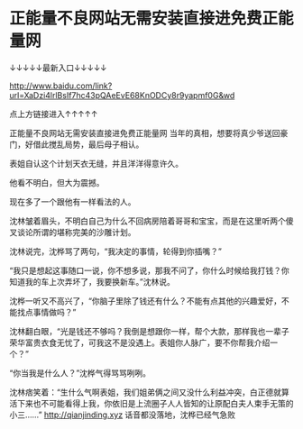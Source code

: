 # 正能量不良网站无需安装直接进免费正能量网

↓↓↓↓↓最新入口↓↓↓↓↓


http://www.baidu.com/link?url=XaDzi4lrlBsIf7hc43pQAeEvE68KnODCy8r9yapmf0G&wd


点上方链接进入↑↑↑↑↑

正能量不良网站无需安装直接进免费正能量网
当年的真相，想要将真少爷送回豪门，好借此搅乱局势，最后母子相认。

表姐自认这个计划天衣无缝，并且洋洋得意许久。

他看不明白，但大为震撼。

现在多了一个跟他有一样看法的人。

沈林皱着眉头，不明白自己为什么不回病房陪着哥哥和宝宝，而是在这里听两个傻叉谈论所谓的堪称完美的沙雕计划。

沈林说完，沈桦骂了两句，“我决定的事情，轮得到你插嘴？”

“我只是想起这事随口一说，你不想多说，那我不问了，你什么时候给我打钱？你知道我的车上次弄坏了，我要换新车。”沈林说。

沈桦一听又不高兴了，“你脑子里除了钱还有什么？不能有点其他的兴趣爱好，不能找点事情做吗？”

沈林翻白眼，“光是钱还不够吗？我倒是想跟你一样，帮个大款，那样我也一辈子荣华富贵衣食无忧了，可我这不是没遇上。表姐你人脉广，要不你帮我介绍一个？”

“你当我是什么人？”沈桦气得骂骂咧咧。

沈林痞笑着：“生什么气啊表姐，我们姐弟俩之间又没什么利益冲突，白正德就算活下来也不可能看得上我，你依旧是上流圈子人人皆知的让原配白夫人束手无策的小三……”
http://qianjinding.xyz
话音都没落地，沈桦已经气急败
